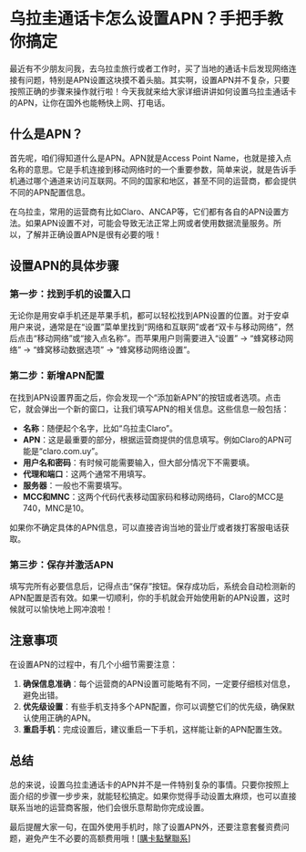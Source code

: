 # 乌拉圭通话卡怎么设置APN？手把手教你搞定

最近有不少朋友问我，去乌拉圭旅行或者工作时，买了当地的通话卡后发现网络连接有问题，特别是APN设置这块摸不着头脑。其实啊，设置APN并不复杂，只要按照正确的步骤来操作就行啦！今天我就来给大家详细讲讲如何设置乌拉圭通话卡的APN，让你在国外也能畅快上网、打电话。

## 什么是APN？

首先呢，咱们得知道什么是APN。APN就是Access Point Name，也就是接入点名称的意思。它是手机连接到移动网络时的一个重要参数，简单来说，就是告诉手机通过哪个通道来访问互联网。不同的国家和地区，甚至不同的运营商，都会提供不同的APN配置信息。

在乌拉圭，常用的运营商有比如Claro、ANCAP等，它们都有各自的APN设置方法。如果APN设置不对，可能会导致无法正常上网或者使用数据流量服务。所以，了解并正确设置APN是很有必要的哦！

## 设置APN的具体步骤

### 第一步：找到手机的设置入口

无论你是用安卓手机还是苹果手机，都可以轻松找到APN设置的位置。对于安卓用户来说，通常是在“设置”菜单里找到“网络和互联网”或者“双卡与移动网络”，然后点击“移动网络”或“接入点名称”。而苹果用户则需要进入“设置” -> “蜂窝移动网络” -> “蜂窝移动数据选项” -> “蜂窝移动网络设置”。

### 第二步：新增APN配置

在找到APN设置界面之后，你会发现一个“添加新APN”的按钮或者选项。点击它，就会弹出一个新的窗口，让我们填写APN的相关信息。这些信息一般包括：

- **名称**：随便起个名字，比如“乌拉圭Claro”。
- **APN**：这是最重要的部分，根据运营商提供的信息填写。例如Claro的APN可能是“claro.com.uy”。
- **用户名和密码**：有时候可能需要输入，但大部分情况下不需要填。
- **代理和端口**：这两个通常不用填写。
- **服务器**：一般也不需要填写。
- **MCC和MNC**：这两个代码代表移动国家码和移动网络码，Claro的MCC是740，MNC是10。

如果你不确定具体的APN信息，可以直接咨询当地的营业厅或者拨打客服电话获取。

### 第三步：保存并激活APN

填写完所有必要信息后，记得点击“保存”按钮。保存成功后，系统会自动检测新的APN配置是否有效。如果一切顺利，你的手机就会开始使用新的APN设置，这时候就可以愉快地上网冲浪啦！

## 注意事项

在设置APN的过程中，有几个小细节需要注意：

1. **确保信息准确**：每个运营商的APN设置可能略有不同，一定要仔细核对信息，避免出错。
2. **优先级设置**：有些手机支持多个APN配置，你可以调整它们的优先级，确保默认使用正确的APN。
3. **重启手机**：完成设置后，建议重启一下手机，这样能让新的APN配置生效。

## 总结

总的来说，设置乌拉圭通话卡的APN并不是一件特别复杂的事情。只要你按照上面介绍的步骤一步步来，就能轻松搞定。如果你觉得手动设置太麻烦，也可以直接联系当地的运营商客服，他们会很乐意帮助你完成设置。

最后提醒大家一句，在国外使用手机时，除了设置APN外，还要注意套餐资费问题，避免产生不必要的高额费用哦！[[購卡點擊聯系](https://t.me/s/SXDXQF)]
